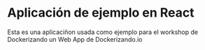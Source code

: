 # Aplicación de ejemplo en React

Esta es una aplicaciñon usada como ejemplo para el workshop de Dockerizando un Web App de Dockerizando.io